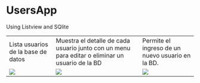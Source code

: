 # UsersApp
Using Listview and SQlite                                                                            

<table>
<tr>
<td>Lista usuarios de la base de datos</td>
<td> Muestra el detalle de cada usuario junto con un menu para editar o eliminar un usuario de la BD</td>
<td>Permite el ingreso de un nuevo usuario en la BD.<br></td>
</tr>

<tr>
<td> <img src="https://user-images.githubusercontent.com/29106855/34458226-2373e000-ed98-11e7-856d-f1e89d196e92.png"/> </td>
<td><img src= "https://user-images.githubusercontent.com/29106855/34458235-a988e032-ed98-11e7-812f-8836169ca978.png"/> </td>
<td> <img src="https://user-images.githubusercontent.com/29106855/34458249-1bf5e49e-ed99-11e7-929f-4170abf23712.png"/></td>
</tr>
</table>
